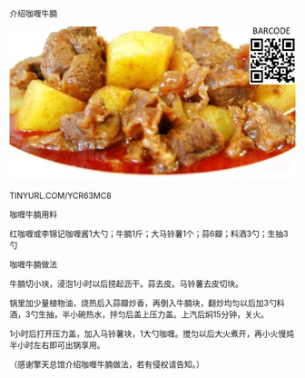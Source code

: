 介绍咖喱牛腩


![介绍咖喱牛腩](https://github.com/ywangnccu/ywang/blob/main/images/CURRY_BEEF_BRISKET.jpg)

TINYURL.COM/YCR63MC8

咖喱牛腩用料

红咖喱或李锦记咖喱酱1大勺；牛腩1斤；大马铃薯1个；蒜6瓣；料酒3勺；生抽3勺

咖喱牛腩做法

牛腩切小块，浸泡1小时以后捞起沥干。蒜去皮。马铃薯去皮切块。

锅里加少量植物油，烧热后入蒜瓣炒香，再倒入牛腩块，翻炒均匀以后加3勺料酒，3勺生抽，半小碗热水，拌匀后盖上压力盖。上汽后焖15分钟，关火。

1小时后打开压力盖，加入马铃薯块，1大勺咖喱。搅匀以后大火煮开，再小火慢炖半小时左右即可出锅享用。


（感谢擎天总馆介绍咖喱牛腩做法，若有侵权请告知。）
